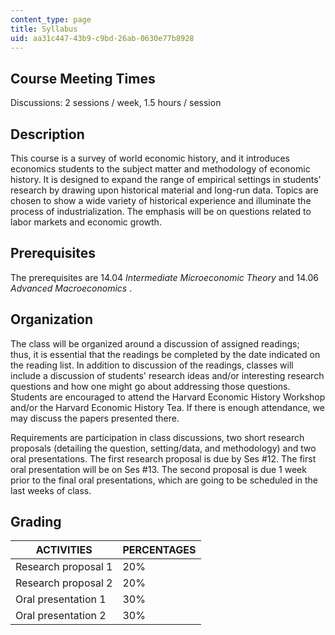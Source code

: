 ```yaml
---
content_type: page
title: Syllabus
uid: aa31c447-43b9-c9bd-26ab-0630e77b8928
---
```


Course Meeting Times
--------------------

Discussions: 2 sessions / week, 1.5 hours / session

Description
-----------

This course is a survey of world economic history, and it introduces economics students to the subject matter and methodology of economic history. It is designed to expand the range of empirical settings in students' research by drawing upon historical material and long-run data. Topics are chosen to show a wide variety of historical experience and illuminate the process of industrialization. The emphasis will be on questions related to labor markets and economic growth.

Prerequisites
-------------

The prerequisites are 14.04 _Intermediate Microeconomic Theory_ and 14.06 _Advanced Macroeconomics_ .

Organization
------------

The class will be organized around a discussion of assigned readings; thus, it is essential that the readings be completed by the date indicated on the reading list. In addition to discussion of the readings, classes will include a discussion of students' research ideas and/or interesting research questions and how one might go about addressing those questions. Students are encouraged to attend the Harvard Economic History Workshop and/or the Harvard Economic History Tea. If there is enough attendance, we may discuss the papers presented there.

Requirements are participation in class discussions, two short research proposals (detailing the question, setting/data, and methodology) and two oral presentations. The first research proposal is due by Ses #12. The first oral presentation will be on Ses #13. The second proposal is due 1 week prior to the final oral presentations, which are going to be scheduled in the last weeks of class.

Grading
-------

| ACTIVITIES | PERCENTAGES |
| --- | --- |
| Research proposal 1 | 20% |
| Research proposal 2 | 20% |
| Oral presentation 1 | 30% |
| Oral presentation 2 | 30%